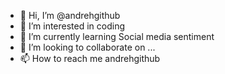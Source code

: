 - 👋 Hi, I’m @andrehgithub
- 👀 I’m interested in coding
- 🌱 I’m currently learning Social media sentiment 
- 💞️ I’m looking to collaborate on ...
- 📫 How to reach me andrehgithub

<!---
andrehgithub/andrehgithub is a ✨ special ✨ repository because its `README.md` (this file) appears on your GitHub profile.
You can click the Preview link to take a look at your changes.
--->
